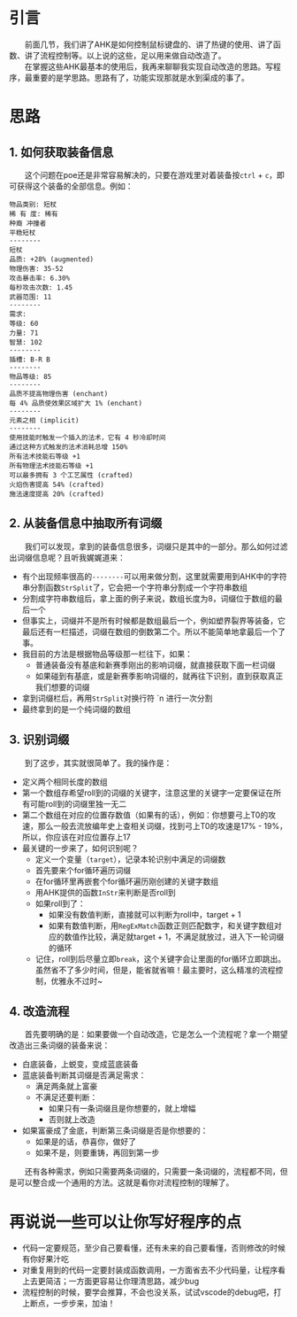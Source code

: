 # 引言
&emsp;&emsp;前面几节，我们讲了AHK是如何控制鼠标键盘的、讲了热键的使用、讲了函数、讲了流程控制等。以上说的这些，足以用来做自动改造了。  
&emsp;&emsp;在掌握这些AHK最基本的使用后，我再来聊聊我实现自动改造的思路。写程序，最重要的是学思路。思路有了，功能实现那就是水到渠成的事了。
# 思路
## 1. 如何获取装备信息
&emsp;&emsp;这个问题在poe还是非常容易解决的，只要在游戏里对着装备按`ctrl` + `c`，即可获得这个装备的全部信息。例如：
```
物品类别: 短杖
稀 有 度: 稀有
种裔 冲撞者
平稳短杖
--------
短杖
品质: +28% (augmented)
物理伤害: 35-52
攻击暴击率: 6.30%
每秒攻击次数: 1.45
武器范围: 11
--------
需求:
等级: 60
力量: 71
智慧: 102
--------
插槽: B-R B 
--------
物品等级: 85
--------
品质不提高物理伤害 (enchant)
每 4% 品质使效果区域扩大 1% (enchant)
--------
元素之相 (implicit)
--------
使用技能时触发一个插入的法术，它有 4 秒冷却时间
通过这种方式触发的法术消耗总增 150%
所有法术技能石等级 +1
所有物理法术技能石等级 +1
可以最多拥有 3 个工艺属性 (crafted)
火焰伤害提高 54% (crafted)
施法速度提高 20% (crafted)
```
## 2. 从装备信息中抽取所有词缀
&emsp;&emsp;我们可以发现，拿到的装备信息很多，词缀只是其中的一部分。那么如何过滤出词缀信息呢？且听我娓娓道来：

- 有个出现频率很高的`--------`可以用来做分割，这里就需要用到AHK中的字符串分割函数`StrSplit`了，它会把一个字符串分割成一个字符串数组
- 分割成字符串数组后，拿上面的例子来说，数组长度为8，词缀位于数组的最后一个
- 但事实上，词缀并不是所有时候都是数组最后一个，例如塑界裂界等装备，它最后还有一栏描述，词缀在数组的倒数第二个。所以不能简单地拿最后一个了事。
- 我目前的方法是根据物品等级那一栏往下，如果：
  - 普通装备没有基底和新赛季刚出的影响词缀，就直接获取下面一栏词缀
  - 如果碰到有基底，或是新赛季影响词缀的，就再往下识别，直到获取真正我们想要的词缀
- 拿到词缀栏后，再用`StrSplit`对换行符 `n 进行一次分割
- 最终拿到的是一个纯词缀的数组
## 3. 识别词缀
&emsp;&emsp;到了这步，其实就很简单了。我的操作是：
- 定义两个相同长度的数组
- 第一个数组存希望roll到的词缀的关键字，注意这里的关键字一定要保证在所有可能roll到的词缀里独一无二
- 第二个数组在对应的位置存数值（如果有的话），例如：你想要弓上T0的攻速，那么一般去流放编年史上查相关词缀，找到弓上T0的攻速是17% - 19%，所以，你应该在对应位置存上17
- 最关键的一步来了，如何识别呢？
  - 定义一个变量（`target`），记录本轮识别中满足的词缀数
  - 首先要来个for循环遍历词缀
  - 在for循环里再嵌套个for循环遍历刚创建的关键字数组
  - 用AHK提供的函数`InStr`来判断是否roll到
  - 如果roll到了：
    - 如果没有数值判断，直接就可以判断为roll中，target + 1
    - 如果有数值判断，用`RegExMatch`函数正则匹配数字，和关键字数组对应的数值作比较，满足就target + 1，不满足就放过，进入下一轮词缀的循环
  - 记住，roll到后尽量立即`break`，这个关键字会让里面的for循环立即跳出。虽然省不了多少时间，但是，能省就省嘛！最主要时，这么精准的流程控制，优雅永不过时~
## 4. 改造流程
&emsp;&emsp;首先要明确的是：如果要做一个自动改造，它是怎么一个流程呢？拿一个期望改造出三条词缀的装备来说：
- 白底装备，上蜕变，变成蓝底装备
- 蓝底装备判断其词缀是否满足需求：
  - 满足两条就上富豪
  - 不满足还要判断：
    - 如果只有一条词缀且是你想要的，就上增幅
    - 否则就上改造
- 如果富豪成了金底，判断第三条词缀是否是你想要的：
  - 如果是的话，恭喜你，做好了
  - 如果不是，则要重铸，再回到第一步

&emsp;&emsp;还有各种需求，例如只需要两条词缀的，只需要一条词缀的，流程都不同，但是可以整合成一个通用的方法。这就是看你对流程控制的理解了。
# 再说说一些可以让你写好程序的点
- 代码一定要规范，至少自己要看懂，还有未来的自己要看懂，否则修改的时候有你好果汁吃
- 对重复用到的代码一定要封装成函数调用，一方面省去不少代码量，让程序看上去更简洁；一方面更容易让你理清思路，减少bug
- 流程控制的时候，要学会推算，不会也没关系，试试vscode的debug吧，打上断点，一步步来，加油！